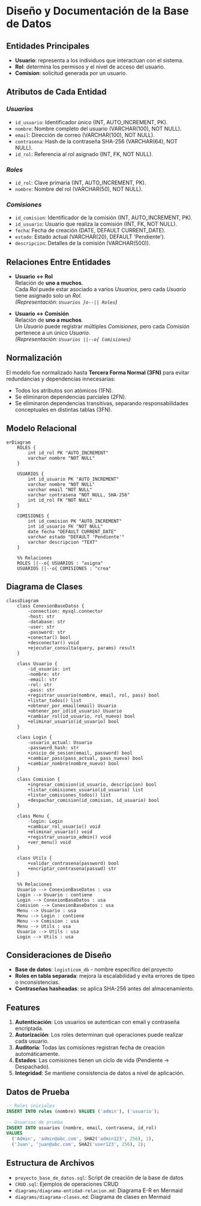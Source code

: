 # Diseño y Documentación de la Base de Datos

## Entidades Principales

- **Usuario**: representa a los individuos que interactúan con el sistema.
- **Rol**: determina los permisos y el nivel de acceso del usuario.
- **Comision**: solicitud generada por un usuario.

## Atributos de Cada Entidad

### *Usuarios*

- `id_usuario`: Identificador único (INT, AUTO_INCREMENT, PK).
- `nombre`: Nombre completo del usuario (VARCHAR(100), NOT NULL).
- `email`: Dirección de correo (VARCHAR(100), NOT NULL).
- `contrasena`: Hash de la contraseña SHA-256 (VARCHAR(64), NOT NULL).
- `id_rol`: Referencia al rol asignado (INT, FK, NOT NULL).

### *Roles*

- `id_rol`: Clave primaria (INT, AUTO_INCREMENT, PK).
- `nombre`: Nombre del rol (VARCHAR(50), NOT NULL).

### *Comisiones*

- `id_comision`: Identificador de la comisión (INT, AUTO_INCREMENT, PK).
- `id_usuario`: Usuario que realiza la comisión (INT, FK, NOT NULL).
- `fecha`: Fecha de creación (DATE, DEFAULT CURRENT_DATE).
- `estado`: Estado actual (VARCHAR(20), DEFAULT 'Pendiente').
- `descripcion`: Detalles de la comisión (VARCHAR(500)).

## Relaciones Entre Entidades

- **Usuario ↔ Rol**  
  Relación de **uno a muchos**.  
  Cada *Rol* puede estar asociado a varios *Usuarios*, pero cada *Usuario* tiene asignado solo un *Rol*.  
  _(Representación: `Usuarios }o--|| Roles`)_

- **Usuario ↔ Comisión**  
  Relación de **uno a muchos**.  
  Un *Usuario* puede registrar múltiples *Comisiones*, pero cada *Comisión* pertenece a un único *Usuario*.  
  _(Representación: `Usuarios ||--o{ Comisiones`)_

## Normalización

El modelo fue normalizado hasta **Tercera Forma Normal (3FN)** para evitar redundancias y dependencias innecesarias:

- Todos los atributos son atómicos (1FN).
- Se eliminaron dependencias parciales (2FN).
- Se eliminaron dependencias transitivas, separando responsabilidades conceptuales en distintas tablas (3FN).

## Modelo Relacional

```mermaid
erDiagram
    ROLES {
        int id_rol PK "AUTO_INCREMENT"
        varchar nombre "NOT NULL"
    }

    USUARIOS {
        int id_usuario PK "AUTO_INCREMENT"
        varchar nombre "NOT NULL"
        varchar email "NOT NULL"
        varchar contrasena "NOT NULL, SHA-256"
        int id_rol FK "NOT NULL"
    }

    COMISIONES {
        int id_comision PK "AUTO_INCREMENT"
        int id_usuario FK "NOT NULL"
        date fecha "DEFAULT CURRENT_DATE"
        varchar estado "DEFAULT 'Pendiente'"
        varchar descripcion "TEXT"
    }

    %% Relaciones
    ROLES ||--o{ USUARIOS : "asigna"
    USUARIOS ||--o{ COMISIONES : "crea"
```

## Diagrama de Clases

```mermaid
classDiagram
    class ConexionBaseDatos {
        -connection: mysql.connector
        -host: str
        -database: str
        -user: str
        -password: str
        +conectar() bool
        +desconectar() void
        +ejecutar_consulta(query, params) result
    }

    class Usuario {
        -id_usuario: int
        -nombre: str
        -email: str
        -rol: str
        -pass: str
        +registrar_usuario(nombre, email, rol, pass) bool
        +listar_todos() list
        +obtener_por_email(email) Usuario
        +obtener_por_id(id_usuario) Usuario
        +cambiar_rol(id_usuario, rol_nuevo) bool
        +eliminar_usuario(id_usuario) bool
    }

    class Login {
        -usuario_actual: Usuario
        -password_hash: str
        +inicio_de_sesion(email, password) bool
        +cambiar_pass(pass_actual, pass_nueva) bool
        +cambiar_nombre(nombre_nuevo) bool
    }

    class Comision {
        +ingresar_comision(id_usuario, descripcion) bool
        +listar_comisiones_usuario(id_usuario) list
        +listar_comisiones_todos() list
        +despachar_comision(id_comision, id_usuario) bool
    }

    class Menu {
        -login: Login
        +cambiar_rol_usuario() void
        +eliminar_usuario() void
        +registrar_usuario_admin() void
        +ver_menu() void
    }

    class Utils {
        +validar_contrasena(password) bool
        +encriptar_contrasena(passwd) str
    }

    %% Relaciones
    Usuario --> ConexionBaseDatos : usa
    Login --> Usuario : contiene
    Login --> ConexionBaseDatos : usa
    Comision --> ConexionBaseDatos : usa
    Menu --> Usuario : usa
    Menu --> Login : contiene
    Menu --> Comision : usa
    Menu --> Utils : usa
    Usuario --> Utils : usa
    Login --> Utils : usa
```

## Consideraciones de Diseño

- **Base de datos**: `logisticom_db` - nombre específico del proyecto
- **Roles en tabla separada**: mejora la escalabilidad y evita errores de tipeo o inconsistencias.
- **Contraseñas hasheadas**: se aplica SHA-256 antes del almacenamiento.

## Features

1. **Autenticación**: Los usuarios se autentican con email y contraseña encriptada.
2. **Autorización**: Los roles determinan qué operaciones puede realizar cada usuario.
3. **Auditoría**: Todas las comisiones registran fecha de creación automáticamente.
4. **Estados**: Las comisiones tienen un ciclo de vida (Pendiente → Despachado).
5. **Integridad**: Se mantiene consistencia de datos a nivel de aplicación.

## Datos de Prueba

```sql
-- Roles iniciales
INSERT INTO roles (nombre) VALUES ('admin'), ('usuario');

-- Usuarios de prueba
INSERT INTO usuarios (nombre, email, contrasena, id_rol) 
VALUES 
  ('Admin', 'admin@abc.com', SHA2('admin123', 256), 1),
  ('Juan', 'juan@abc.com', SHA2('user123', 256), 2);
```

## Estructura de Archivos

- `proyecto_base_de_datos.sql`: Script de creación de la base de datos
- `CRUD.sql`: Ejemplos de operaciones CRUD
- `diagrams/diagrama-entidad-relacion.md`: Diagrama E-R en Mermaid
- `diagrams/diagrama-clases.md`: Diagrama de clases en Mermaid

